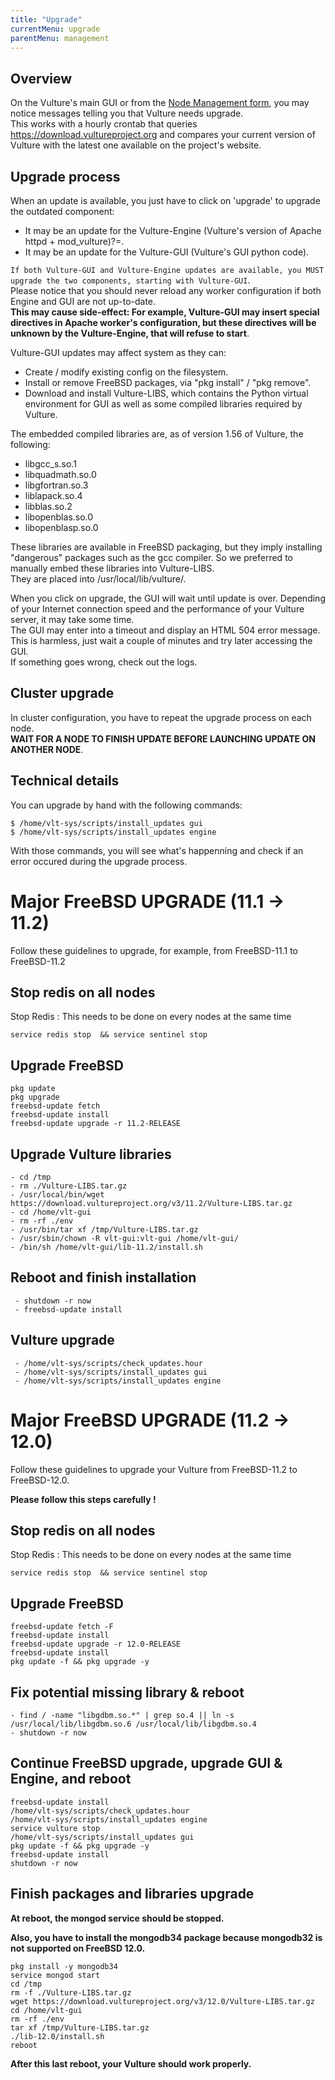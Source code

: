 ```yaml
---
title: "Upgrade"
currentMenu: upgrade
parentMenu: management
---
```


## Overview

On the Vulture's main GUI or from the [Node Management form](/doc/management/nodes.html), you may notice messages telling you that Vulture needs upgrade.<br/>
This works with a hourly crontab that queries https://download.vultureproject.org and compares your current version of Vulture with the latest one available on the project's website.

## Upgrade process
When an update is available, you just have to click on 'upgrade' to upgrade the outdated component:
 - It may be an update for the Vulture-Engine (Vulture's version of Apache httpd + mod_vulture)?=.
 - It may be an update for the Vulture-GUI (Vulture's GUI python code).

`If both Vulture-GUI and Vulture-Engine updates are available, you MUST upgrade the two components, starting with Vulture-GUI`.<br/>
Please notice that you should never reload any worker configuration if both Engine and GUI are not up-to-date.<br/>
**This may cause side-effect: For example, Vulture-GUI may insert special directives in Apache worker's configuration, but these directives will be unknown by the Vulture-Engine, that will refuse to start**.

Vulture-GUI updates may affect system as they can:
  - Create / modify existing config on the filesystem.
  - Install or remove FreeBSD packages, via "pkg install" / "pkg remove".
  - Download and install Vulture-LIBS, which contains the Python virtual environment for GUI as well as some compiled libraries required by Vulture.

The embedded compiled libraries are, as of version 1.56 of Vulture, the following:
 - libgcc_s.so.1
 - libquadmath.so.0
 - libgfortran.so.3
 - liblapack.so.4
 - libblas.so.2
 - libopenblas.so.0
 - libopenblasp.so.0

These libraries are available in FreeBSD packaging, but they imply installing "dangerous" packages such as the gcc compiler.
So we preferred to manually embed these libraries into Vulture-LIBS.<br/>
They are placed into /usr/local/lib/vulture/.

When you click on upgrade, the GUI will wait until update is over. Depending of your Internet connection speed and the performance of your Vulture server, it may take some time.<br/>
The GUI may enter into a timeout and display an HTML 504 error message. This is harmless, just wait a couple of minutes and try later accessing the GUI.<br/>
If something goes wrong, check out the logs.


## Cluster upgrade

In cluster configuration, you have to repeat the upgrade process on each node. <br/>
**WAIT FOR A NODE TO FINISH UPDATE BEFORE LAUNCHING UPDATE ON ANOTHER NODE**.


## Technical details

You can upgrade by hand with the following commands:<br/>
```
$ /home/vlt-sys/scripts/install_updates gui
$ /home/vlt-sys/scripts/install_updates engine
```

With those commands, you will see what's happenning and check if an error occured during the upgrade process.

# Major FreeBSD UPGRADE (11.1 -> 11.2)

Follow these guidelines to upgrade, for example, from FreeBSD-11.1 to FreeBSD-11.2

## Stop redis on all nodes
Stop Redis : This needs to be done on every nodes at the same time
```
service redis stop  && service sentinel stop
```
 
## Upgrade FreeBSD
```
pkg update        
pkg upgrade      
freebsd-update fetch
freebsd-update install
freebsd-update upgrade -r 11.2-RELEASE
```
 
## Upgrade Vulture libraries
 ```
 - cd /tmp
 - rm ./Vulture-LIBS.tar.gz
 - /usr/local/bin/wget https://download.vultureproject.org/v3/11.2/Vulture-LIBS.tar.gz
 - cd /home/vlt-gui
 - rm -rf ./env
 - /usr/bin/tar xf /tmp/Vulture-LIBS.tar.gz
 - /usr/sbin/chown -R vlt-gui:vlt-gui /home/vlt-gui/
 - /bin/sh /home/vlt-gui/lib-11.2/install.sh
 ```
 
## Reboot and finish installation
```
 - shutdown -r now
 - freebsd-update install
```

## Vulture upgrade
```
 - /home/vlt-sys/scripts/check_updates.hour
 - /home/vlt-sys/scripts/install_updates gui
 - /home/vlt-sys/scripts/install_updates engine
```


# Major FreeBSD UPGRADE (11.2 -> 12.0)

Follow these guidelines to upgrade your Vulture from FreeBSD-11.2 to FreeBSD-12.0.

**Please follow this steps carefully !**

## Stop redis on all nodes
Stop Redis : This needs to be done on every nodes at the same time
```
service redis stop  && service sentinel stop
```

## Upgrade FreeBSD
```
freebsd-update fetch -F
freebsd-update install
freebsd-update upgrade -r 12.0-RELEASE
freebsd-update install
pkg update -f && pkg upgrade -y
```

## Fix potential missing library & reboot
 ```
 - find / -name "libgdbm.so.*" | grep so.4 || ln -s /usr/local/lib/libgdbm.so.6 /usr/local/lib/libgdbm.so.4
 - shutdown -r now
 ```

## Continue FreeBSD upgrade, upgrade GUI & Engine, and reboot
```
freebsd-update install
/home/vlt-sys/scripts/check_updates.hour
/home/vlt-sys/scripts/install_updates engine
service vulture stop
/home/vlt-sys/scripts/install_updates gui
pkg update -f && pkg upgrade -y
freebsd-update install
shutdown -r now
```

## Finish packages and libraries upgrade
**At reboot, the mongod service should be stopped.**

**Also, you have to install the mongodb34 package because mongodb32 is not supported on FreeBSD 12.0.**
```
pkg install -y mongodb34
service mongod start
cd /tmp
rm -f ./Vulture-LIBS.tar.gz
wget https://download.vultureproject.org/v3/12.0/Vulture-LIBS.tar.gz
cd /home/vlt-gui
rm -rf ./env
tar xf /tmp/Vulture-LIBS.tar.gz
./lib-12.0/install.sh
reboot
```

**After this last reboot, your Vulture should work properly.**
